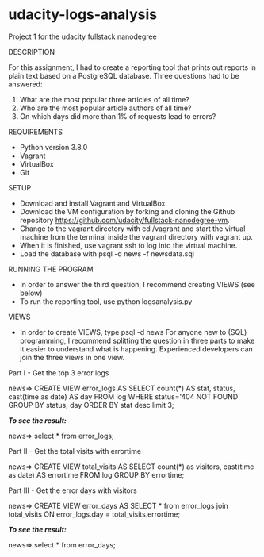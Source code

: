 # udacity-logs-analysis
Project 1 for the udacity fullstack nanodegree

DESCRIPTION

For this assignment, I had to create a reporting tool that prints out reports in plain text based on a PostgreSQL database. Three questions had to be answered:
1. What are the most popular three articles of all time?
2. Who are the most popular article authors of all time?
3. On which days did more than 1% of requests lead to errors?

REQUIREMENTS

* Python version 3.8.0
* Vagrant
* VirtualBox
* Git

SETUP

- Download and install Vagrant and VirtualBox.
- Download the VM configuration by forking and cloning the Github repository https://github.com/udacity/fullstack-nanodegree-vm.
- Change to the vagrant directory with cd /vagrant and start the virtual machine from the terminal inside the vagrant directory with vagrant up.
- When it is finished, use vagrant ssh to log into the virtual machine.
- Load the database with psql -d news -f newsdata.sql

RUNNING THE PROGRAM

- In order to answer the third question, I recommend creating VIEWS (see below)
- To run the reporting tool, use python logsanalysis.py

VIEWS

* In order to create VIEWS, type psql -d news
For anyone new to (SQL) programming, I recommend splitting the question in three parts to make it easier to understand what is happening. Experienced developers can join the three views in one view.

Part I - Get the top 3 error logs

news=>  CREATE VIEW error_logs AS SELECT count(*) AS stat, status, cast(time as date) AS day FROM log WHERE status='404 NOT FOUND' GROUP BY status, day ORDER BY stat desc limit 3;

***To see the result:***
 
news=> select * from error_logs;


Part II - Get the total visits with errortime

news=> CREATE VIEW total_visits AS SELECT count(*) as visitors, cast(time as date) AS errortime FROM log GROUP BY errortime;

Part III - Get the error days with visitors

news=> CREATE VIEW error_days AS SELECT * from error_logs join total_visits ON error_logs.day = total_visits.errortime;

***To see the result:***

news=> select * from error_days;







